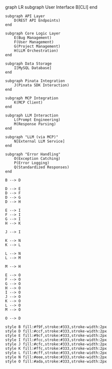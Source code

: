 graph LR
    subgraph User Interface
        B[CLI]
    end

    subgraph API Layer
        D(REST API Endpoints)
    end

    subgraph Core Logic Layer
        E(Bug Management)
        F(User Management)
        G(Project Management)
        H(LLM Orchestration)
    end

    subgraph Data Storage
        I[MySQL Database]
    end

    subgraph Pinata Integration
        J(Pinata SDK Interaction)
    end

    subgraph MCP Integration
        K(MCP Client)
    end

    subgraph LLM Interaction
        L(Prompt Engineering)
        M(Response Parsing)
    end

    subgraph "LLM (via MCP)"
        N[External LLM Service]
    end

    subgraph "Error Handling"
        O(Exception Catching)
        P(Error Logging)
        Q(Standardized Responses)
    end

    B --> D

    D --> E
    D --> F
    D --> G
    D --> H

    E --> I
    F --> I
    G --> I
    H --> K

    J --> I

    K --> N
    K --> L

    L --> N
    L --> M

    M --> H

    E --> O
    F --> O
    G --> O
    H --> O
    I --> O
    J --> O
    K --> O
    L --> O
    M --> O

    O --> D

    style B fill:#f9f,stroke:#333,stroke-width:2px
    style D fill:#ccf,stroke:#333,stroke-width:2px
    style E fill:#9cf,stroke:#333,stroke-width:2px
    style I fill:#fcc,stroke:#333,stroke-width:2px
    style J fill:#cfc,stroke:#333,stroke-width:2px
    style K fill:#ffc,stroke:#333,stroke-width:2px
    style L fill:#cff,stroke:#333,stroke-width:2px
    style N fill:#eee,stroke:#333,stroke-width:2px
    style O fill:#ada,stroke:#333,stroke-width:2px

